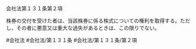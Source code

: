 会社法第１３１条第２項

株券の交付を受けた者は、当該株券に係る株式についての権利を取得する。ただし、その者に悪意又は重大な過失があるときは、この限りでない。

#会社法
#会社法/第１３１条
#会社法/第１３１条/第２項
